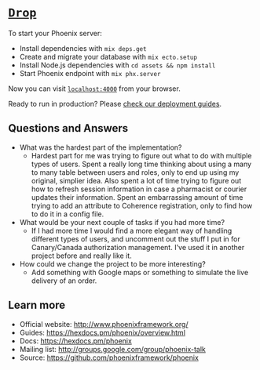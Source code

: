 # [`Drop`](https://abedrop.herokuapp.com)

To start your Phoenix server:

  * Install dependencies with `mix deps.get`
  * Create and migrate your database with `mix ecto.setup`
  * Install Node.js dependencies with `cd assets && npm install`
  * Start Phoenix endpoint with `mix phx.server`

Now you can visit [`localhost:4000`](http://localhost:4000) from your browser.

Ready to run in production? Please [check our deployment guides](https://hexdocs.pm/phoenix/deployment.html).


## Questions and Answers
* What was the hardest part of the implementation?
    * Hardest part for me was trying to figure out what to do with multiple types of users. Spent a really long time thinking about using a many to many table between users and roles, only to end up using my original, simplier idea. Also spent a lot of time trying to figure out how to refresh session information in case a pharmacist or courier updates their information. Spent an embarrassing amount of time trying to add an attribute to Coherence registration, only to find how to do it in a config file. 
* What would be your next couple of tasks if you had more time?
    * If I had more time I would find a more elegant way of handling different types of users, and uncomment out the stuff I put in for Canary/Canada authorization management. I've used it in another project before and really like it. 
* How could we change the project to be more interesting?
    * Add something with Google maps or something to simulate the live delivery of an order.


## Learn more

  * Official website: http://www.phoenixframework.org/
  * Guides: https://hexdocs.pm/phoenix/overview.html
  * Docs: https://hexdocs.pm/phoenix
  * Mailing list: http://groups.google.com/group/phoenix-talk
  * Source: https://github.com/phoenixframework/phoenix
